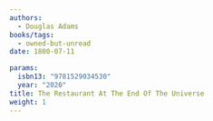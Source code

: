 ```yaml
---
authors:
  - Douglas Adams
books/tags:
  - owned-but-unread
date: 1800-07-11

params:
  isbn13: "9781529034530"
  year: "2020"
title: The Restaurant At The End Of The Universe
weight: 1
---
```


<!--more-->
